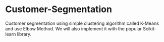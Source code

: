 # Customer-Segmentation
Customer segmentation using simple clustering algorithm called K-Means and use Elbow Method. We will also implement it with the popular Scikit-learn library.
